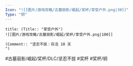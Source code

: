 ```yaml
---
Icon: "![[图片/游戏攻略/古墓丽影/崛起/奖杯/享受户外.png|30]]"
Type: "铜"
---
```

```ad-common-bronze-trophy
title: (Title:: "享受户外")
![[图片/游戏攻略/古墓丽影/崛起/奖杯/享受户外.png|100]]

(Comment:: "坚忍不拔：存活 10 天
")
```

#古墓丽影/崛起/奖杯/DLC/坚忍不拔 #奖杯 #奖杯/铜

